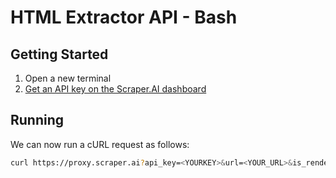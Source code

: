# HTML Extractor API - Bash

## Getting Started

1. Open a new terminal
2. [Get an API key on the Scraper.AI dashboard](/en-us/extractor/api_key.md)

## Running

We can now run a cURL request as follows:

```bash
curl https://proxy.scraper.ai?api_key=<YOURKEY>&url=<YOUR_URL>&is_render=true
```
